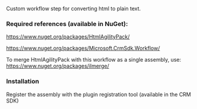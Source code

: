 Custom workflow step for converting html to plain text.

### Required references (available in NuGet): 

https://www.nuget.org/packages/HtmlAgilityPack/

https://www.nuget.org/packages/Microsoft.CrmSdk.Workflow/

To merge HtmlAgilityPack with this workflow as a single assembly, use: https://www.nuget.org/packages/ilmerge/

### Installation

Register the assembly with the plugin registration tool (available in the CRM SDK)
